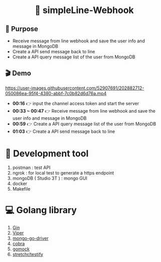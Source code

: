 # <h1 align="center"> :bell: simpleLine-Webhook </h1>

## 💪 Purpose

- Receive message from line webhook and save the user info and message in MongoDB
- Create a API send message back to line
- Create a API query message list of the user from MongoDB


## :clapper: Demo

https://user-images.githubusercontent.com/52907691/202882712-050086ea-95f4-4380-abbf-7c0b82d6d76a.mp4

- **00:16** :point_right: input the channel access token and start the server
- **00:33 ~ 00:47** :point_right: Receive message from line webhook and save the user info and message in MongoDB
- **00:59** :point_right: Create a API query message list of the user from MongoDB
- **01:03** :point_right: Create a API send message back to line

# :toolbox: Development tool

1. postman : test API
1. ngrok : for local test to generate a https endpoint
1. mongoDB ( Studio 3T ) : mongo GUI
1. docker
1. Makefile

# :computer: Golang library

1. [Gin](https://github.com/gin-gonic/gin)
1. [Viper](https://github.com/spf13/viper)
1. [mongo-go-driver](https://github.com/mongodb/mongo-go-driver)
1. [cobra](https://github.com/spf13/cobra)
1. [gomock](https://github.com/golang/mock)
1. [stretchr/testify](https://github.com/stretchr/testify)
